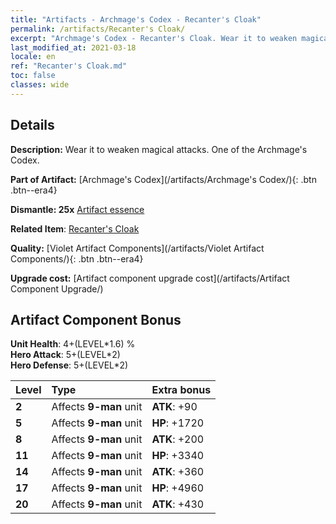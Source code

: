 ```yaml
---
title: "Artifacts - Archmage's Codex - Recanter's Cloak"
permalink: /artifacts/Recanter's Cloak/
excerpt: "Archmage's Codex - Recanter's Cloak. Wear it to weaken magical attacks. One of the Archmage's Codex."
last_modified_at: 2021-03-18
locale: en
ref: "Recanter's Cloak.md"
toc: false
classes: wide
---
```




## Details

 **Description:** Wear it to weaken magical attacks. One of the Archmage's Codex.

 **Part of Artifact:** [Archmage's Codex](/artifacts/Archmage's Codex/){: .btn .btn--era4}

 **Dismantle: 25x** [Artifact essence](/Items/con_166/)

 **Related Item**: [Recanter's Cloak](/Items/art_71/)

 **Quality:** [Violet Artifact Components](/artifacts/Violet Artifact Components/){: .btn .btn--era4}

 **Upgrade cost:** [Artifact component upgrade cost](/artifacts/Artifact Component Upgrade/)

## Artifact Component Bonus

  **Unit Health**: 4+(LEVEL\*1.6) %<br/>**Hero Attack**: 5+(LEVEL\*2)<br/>**Hero Defense**: 5+(LEVEL\*2)

  |  Level  | Type |    Extra bonus  | 
  |:--------|:-----|:----------------| 
  | **2** | Affects **9-man** unit | **ATK**: +90 | 
  | **5** | Affects **9-man** unit | **HP**: +1720 | 
  | **8** | Affects **9-man** unit | **ATK**: +200 | 
  | **11** | Affects **9-man** unit | **HP**: +3340 | 
  | **14** | Affects **9-man** unit | **ATK**: +360 | 
  | **17** | Affects **9-man** unit | **HP**: +4960 | 
  | **20** | Affects **9-man** unit | **ATK**: +430 | 
